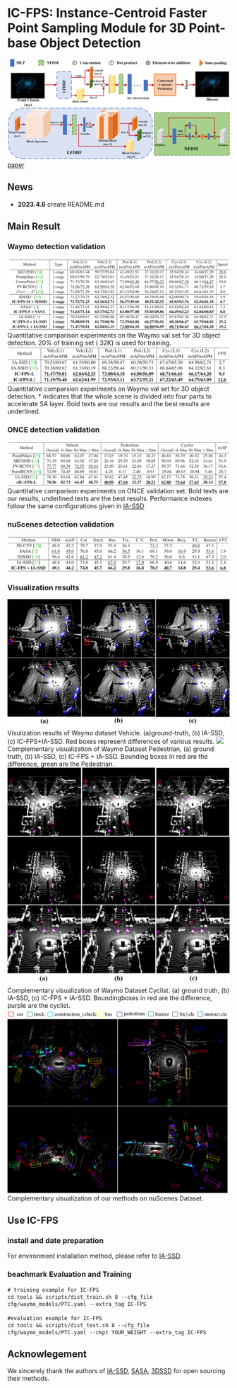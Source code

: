 # IC-FPS: Instance-Centroid Faster Point Sampling Module for 3D Point-base Object Detection
 ![IC-FPS](./Fig2.png)
 [paper](https://arxiv.org/abs/2303.17921)

## News
+ **2023.4.6**  create README.md
 
## Main Result
### Waymo detection validation
![ ](./Waymoval.png)
Quantitative comparison experiments on the Waymo val set for 3D object detection. 20% of training set ( 32K) is used for
training. 
![ ](./Waymoval2.png)
Quantitative comparsion experiments on Waymo val set for 3D object detection. † indicates that the whole scene is divided into
four parts to accelerate SA layer. Bold texts are our results and the best results are underlined.

### ONCE detection validation
![ ](./onceval.png)
Quantitative comparison experiments on ONCE validation set. Bold texts are our results, underlined texts are the best results.
Performance indexes follow the same configurations given in [IA-SSD](https://github.com/yifanzhang713/IA-SSD)

### nuScenes detection validation
![ ](./nuscenesval.png)


### Visualization results
![ ](./Fig4.png)
Visulization results of Waymo dataset Vehicle. (a)ground-truth, (b) IA-SSD, (c) IC-FPS+IA-SSD. Red boxes represent differences of various results.
![ ](./Fig8.png)
Complementary visualization of Waymo Dataset Pedestrian, (a) ground truth, (b) IA-SSD, (c) IC-FPS + IA-SSD. Bounding boxes in red are the difference, green are the Pedestrian.
![ ](./Fig9.png)
Complementary visualization of Waymo Dataset Cyclist. (a) ground truth, (b) IA-SSD, (c) IC-FPS + IA-SSD. Boundingboxes in red are the difference, purple are the cyclist.
![ ](./Fig10.png)
Complementary visualization of our methods on nuScenes Dataset.
## Use IC-FPS
### install and date preparation
For environment installation method, please refer to [IA-SSD](https://github.com/yifanzhang713/IA-SSD).

### beachmark Evaluation and Training

```shell
# training example for IC-FPS
cd tools && scripts/dist_train.sh 8 --cfg_file cfg/waymo_models/PTC.yaml --extra_tag IC-FPS

#evaluation example for IC-FPS
cd tools && scripts/dist_test.sh 8 --cfg_file cfg/waymo_models/PTC.yaml --ckpt YOUR_WEIGHT --extra_tag IC-FPS
```

## Acknowlegement
We sincerely thank the authors of [IA-SSD](https://github.com/yifanzhang713/IA-SSD), [SASA](https://github.com/blakechen97/SASA), [3DSSD](https://github.com/dvlab-research/3DSSD) for open sourcing their methods.

